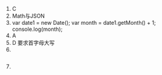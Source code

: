 1. C
2. Math与JSON
3. var date1 = new Date();
   var month = date1.getMonth() + 1;
   console.log(month);
4. A
5. D 要求首字母大写
6. 
````js

````
7. 
````js

````
